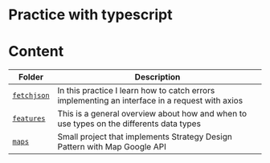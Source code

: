 # Practice with typescript

# Content
| Folder | Description |
|--------|-------------|
| [`fetchjson`](https://github.com/vargas88hugo/typescript/tree/master/fetchjson) | In this practice I learn how to catch errors implementing an interface in a request with axios |
| [`features`](https://github.com/vargas88hugo/typescript/tree/master/fetchjson) | This is a general overview about how and when to use types on the differents data types |
| [`maps`](https://github.com/vargas88hugo/typescript/tree/master/maps) | Small project that implements Strategy Design Pattern with Map Google API | 
